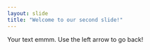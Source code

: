 ```yaml
---
layout: slide
title: "Welcome to our second slide!"
---
```

Your text emmm.
Use the left arrow to go back!
